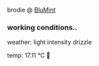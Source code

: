 brodie @ [BluMint](https://www.linkedin.com/company/blumint-io/)

<!--weather_start-->
### working conditions..

weather: light intensity drizzle 

temp: 17.11 °C 👕

<!--weather_end-->
